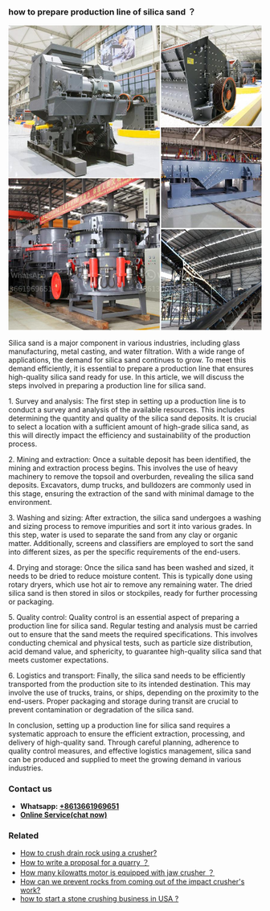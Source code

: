 <h3>how to prepare production line of silica sand ？</h3><img src='1701746143.jpg' alt=''><p>Silica sand is a major component in various industries, including glass manufacturing, metal casting, and water filtration. With a wide range of applications, the demand for silica sand continues to grow. To meet this demand efficiently, it is essential to prepare a production line that ensures high-quality silica sand ready for use. In this article, we will discuss the steps involved in preparing a production line for silica sand.</p><p>1. Survey and analysis: The first step in setting up a production line is to conduct a survey and analysis of the available resources. This includes determining the quantity and quality of the silica sand deposits. It is crucial to select a location with a sufficient amount of high-grade silica sand, as this will directly impact the efficiency and sustainability of the production process.</p><p>2. Mining and extraction: Once a suitable deposit has been identified, the mining and extraction process begins. This involves the use of heavy machinery to remove the topsoil and overburden, revealing the silica sand deposits. Excavators, dump trucks, and bulldozers are commonly used in this stage, ensuring the extraction of the sand with minimal damage to the environment.</p><p>3. Washing and sizing: After extraction, the silica sand undergoes a washing and sizing process to remove impurities and sort it into various grades. In this step, water is used to separate the sand from any clay or organic matter. Additionally, screens and classifiers are employed to sort the sand into different sizes, as per the specific requirements of the end-users.</p><p>4. Drying and storage: Once the silica sand has been washed and sized, it needs to be dried to reduce moisture content. This is typically done using rotary dryers, which use hot air to remove any remaining water. The dried silica sand is then stored in silos or stockpiles, ready for further processing or packaging.</p><p>5. Quality control: Quality control is an essential aspect of preparing a production line for silica sand. Regular testing and analysis must be carried out to ensure that the sand meets the required specifications. This involves conducting chemical and physical tests, such as particle size distribution, acid demand value, and sphericity, to guarantee high-quality silica sand that meets customer expectations.</p><p>6. Logistics and transport: Finally, the silica sand needs to be efficiently transported from the production site to its intended destination. This may involve the use of trucks, trains, or ships, depending on the proximity to the end-users. Proper packaging and storage during transit are crucial to prevent contamination or degradation of the silica sand.</p><p>In conclusion, setting up a production line for silica sand requires a systematic approach to ensure the efficient extraction, processing, and delivery of high-quality sand. Through careful planning, adherence to quality control measures, and effective logistics management, silica sand can be produced and supplied to meet the growing demand in various industries.</p><h3>Contact us</h3><ul><li><strong>Whatsapp:&nbsp;<a href="https://wa.me/8613661969651">+8613661969651</a></strong></li><li><a href="https://swt.shibang-china.com/?git&amp;zhl&amp;how to prepare production line of silica sand ？"><strong>Online Service(chat now)</strong></a></li></ul><h3>Related</h3><ul><li><a href='How to crush drain rock using a crusher.md'>How to crush drain rock using a crusher?</a></li><li><a href='How to write a proposal for a quarry ？.md'>How to write a proposal for a quarry ？</a></li><li><a href='How many kilowatts motor is equipped with jaw crusher ？.md'>How many kilowatts motor is equipped with jaw crusher ？</a></li><li><a href='How can we prevent rocks from coming out of the impact crushers work.md'>How can we prevent rocks from coming out of the impact crusher's work?</a></li><li><a href='how to start a stone crushing business in USA .md'>how to start a stone crushing business in USA ?</a></li></ul>